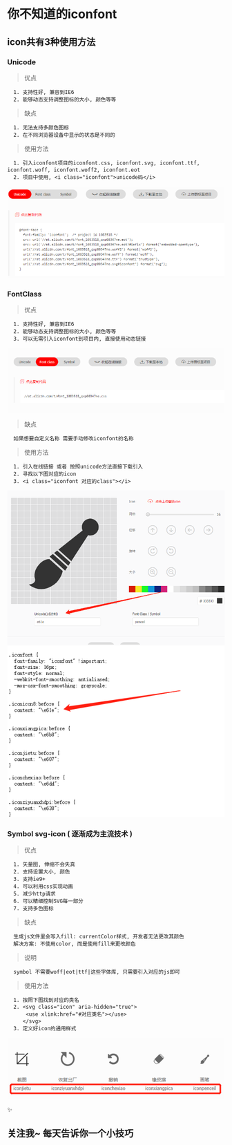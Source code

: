 # 你不知道的iconfont

## icon共有3种使用方法
### Unicode
> 优点
```
  1. 支持性好, 兼容到IE6
  2. 能够动态支持调整图标的大小, 颜色等等
```
> 缺点
```
  1. 无法支持多颜色图标
  2. 在不同浏览器设备中显示的状态是不同的
```

> 使用方法
```
  1. 引入iconfont项目的iconfont.css, iconfont.svg, iconfont.ttf, iconfont.woff, iconfont.woff2, iconfont.eot
  2. 项目中使用, <i class="iconfont">unicode码</i>
```

![Unicode](https://github.com/Gloomysunday28/unknow-knowledge/blob/master/Unknow%20Two/unicode.png 'Unicode')


### FontClass
> 优点
```
  1. 支持性好, 兼容到IE6
  2. 能够动态支持调整图标的大小, 颜色等等
  3. 可以无需引入iconfont到项目内, 直接使用动态链接
```
![FontClass](https://github.com/Gloomysunday28/unknow-knowledge/blob/master/Unknow%20Two/fontclass.png 'FontClass')

> 缺点
```
  如果想要自定义名称 需要手动修改iconfont的名称
```

> 使用方法
```
  1. 引入在线链接 或者 按照unicode方法直接下载引入
  2. 寻找以下图对应的icon
  3. <i class="iconfont 对应的class"></i>
```

![在线链接](https://github.com/Gloomysunday28/unknow-knowledge/blob/master/Unknow%20Two/font-class-one.png '在线链接')
![对应类名](https://github.com/Gloomysunday28/unknow-knowledge/blob/master/Unknow%20Two/font-class-two.png '对应类名')


### Symbol svg-icon ( 逐渐成为主流技术 )
> 优点
```
  1. 矢量图, 伸缩不会失真
  2. 支持设置大小, 颜色
  3. 支持ie9+
  4. 可以利用css实现动画
  5. 减少http请求
  6. 可以精细控制SVG每一部分
  7. 支持多色图标
```
> 缺点
```
  生成js文件里会写入fill: currentColor样式, 开发者无法更改其颜色
  解决方案: 不使用color, 而是使用fill来更改颜色
```

> 说明
```
  symbol 不需要woff|eot|ttf|这些字体库, 只需要引入对应的js即可
```

> 使用方法
```
  1. 按照下图找到对应的类名
  2. <svg class="icon" aria-hidden="true">
      <use xlink:href="#对应类名"></use>
     </svg>
  3. 定义好icon的通用样式
```

![Symbol对应类名](https://github.com/Gloomysunday28/unknow-knowledge/blob/master/Unknow%20Two/symbol.png 'Symbol对应类名')

:sparkles:
## 关注我~ 每天告诉你一个小技巧